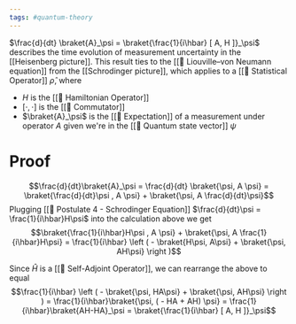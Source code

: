 ```yaml
---
tags: #quantum-theory 
---
```

$\frac{d}{dt} \braket{A}_\psi = \braket{\frac{1}{i\hbar} [ A, H ]}_\psi$ describes the time evolution of measurement uncertainty in the [[Heisenberg picture]]. This result ties to the [[📗 Liouville–von Neumann equation]] from the [[Schrodinger picture]], which applies to a [[📘 Statistical Operator]] $\hat \rho$, where
- $H$ is the [[📘 Hamiltonian Operator]]
- $[ \cdot , \cdot ]$ is the [[📘 Commutator]]
- $\braket{A}_\psi$ is the [[📘 Expectation]] of a measurement under operator $A$ given we're in the [[📘 Quantum state vector]] $\psi$ 

# Proof
$$\frac{d}{dt}\braket{A}_\psi = \frac{d}{dt} \braket{\psi, A \psi} = \braket{\frac{d}{dt}\psi , A \psi} + \braket{\psi, A \frac{d}{dt}\psi}$$
Plugging [[📕 Postulate 4 - Schrodinger Equation]] $\frac{d}{dt}\psi = \frac{1}{i\hbar}H\psi$ into the calculation above we get  
$$\braket{\frac{1}{i\hbar}H\psi , A \psi} + \braket{\psi, A \frac{1}{i\hbar}H\psi} = \frac{1}{i\hbar} \left ( - \braket{H\psi, A\psi} + \braket{\psi, AH\psi} \right )$$

 Since $\hat{H}$ is a [[📘 Self-Adjoint Operator]], we can rearrange the above to equal
 $$\frac{1}{i\hbar} \left ( - \braket{\psi, HA\psi} + \braket{\psi, AH\psi} \right ) = \frac{1}{i\hbar}\braket{\psi, ( - HA + AH) \psi} = \frac{1}{i\hbar}\braket{AH-HA}_\psi = \braket{\frac{1}{i\hbar} [ A, H ]}_\psi$$
